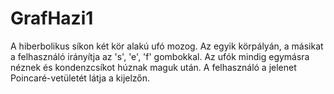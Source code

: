 # GrafHazi1
A hiberbolikus síkon két  kör alakú ufó mozog. Az egyik körpályán, a másikat a felhasználó irányítja az 's', 'e', 'f' gombokkal. Az ufók mindig egymásra néznek és kondenzcsíkot húznak maguk után. A felhasználó a jelenet Poincaré-vetületét látja a kijelzőn. 

